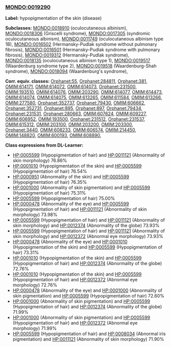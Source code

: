 
### [MONDO:0019290](http://purl.obolibrary.org/obo/MONDO_0019290)
**Label:** hypopigmentation of the skin (disease)

**Subclasses:** [MONDO:0018910](http://purl.obolibrary.org/obo/MONDO_0018910) (oculocutaneous albinism), [MONDO:0018306](http://purl.obolibrary.org/obo/MONDO_0018306) (Griscelli syndrome), [MONDO:0017305](http://purl.obolibrary.org/obo/MONDO_0017305) (syndromic oculocutaneous albinism), [MONDO:0011749](http://purl.obolibrary.org/obo/MONDO_0011749) (oculocutaneous albinism type 1B), [MONDO:0016502](http://purl.obolibrary.org/obo/MONDO_0016502) (Hermansky-Pudlak syndrome without pulmonary fibrosis), [MONDO:0016501](http://purl.obolibrary.org/obo/MONDO_0016501) (Hermansky-Pudlak syndrome with pulmonary fibrosis), [MONDO:0019312](http://purl.obolibrary.org/obo/MONDO_0019312) (Hermansky-Pudlak syndrome), [MONDO:0018135](http://purl.obolibrary.org/obo/MONDO_0018135) (oculocutaneous albinism type 1), [MONDO:0019517](http://purl.obolibrary.org/obo/MONDO_0019517) (Waardenburg syndrome type 2), [MONDO:0019518](http://purl.obolibrary.org/obo/MONDO_0019518) (Waardenburg-Shah syndrome), [MONDO:0018094](http://purl.obolibrary.org/obo/MONDO_0018094) (Waardenburg's syndrome), 

**Corr. equiv. classes:** [Orphanet:55](http://www.orpha.net/ORDO/Orphanet_55), [Orphanet:284811](http://www.orpha.net/ORDO/Orphanet_284811), [Orphanet:381](http://www.orpha.net/ORDO/Orphanet_381), [OMIM:614171](http://purl.obolibrary.org/obo/OMIM_614171), [OMIM:614072](http://purl.obolibrary.org/obo/OMIM_614072), [OMIM:614073](http://purl.obolibrary.org/obo/OMIM_614073), [Orphanet:231500](http://www.orpha.net/ORDO/Orphanet_231500), [OMIM:193510](http://purl.obolibrary.org/obo/OMIM_193510), [OMIM:614076](http://purl.obolibrary.org/obo/OMIM_614076), [OMIM:203290](http://purl.obolibrary.org/obo/OMIM_203290), [OMIM:614077](http://purl.obolibrary.org/obo/OMIM_614077), [OMIM:614473](http://purl.obolibrary.org/obo/OMIM_614473), [OMIM:614074](http://purl.obolibrary.org/obo/OMIM_614074), [OMIM:614075](http://purl.obolibrary.org/obo/OMIM_614075), [OMIM:613265](http://purl.obolibrary.org/obo/OMIM_613265), [OMIM:611584](http://purl.obolibrary.org/obo/OMIM_611584), [OMIM:613266](http://purl.obolibrary.org/obo/OMIM_613266), [OMIM:277580](http://purl.obolibrary.org/obo/OMIM_277580), [Orphanet:352737](http://www.orpha.net/ORDO/Orphanet_352737), [Orphanet:79430](http://www.orpha.net/ORDO/Orphanet_79430), [OMIM:606662](http://purl.obolibrary.org/obo/OMIM_606662), [Orphanet:352731](http://www.orpha.net/ORDO/Orphanet_352731), [Orphanet:895](http://www.orpha.net/ORDO/Orphanet_895), [Orphanet:897](http://www.orpha.net/ORDO/Orphanet_897), [Orphanet:79434](http://www.orpha.net/ORDO/Orphanet_79434), [Orphanet:231531](http://www.orpha.net/ORDO/Orphanet_231531), [Orphanet:280663](http://www.orpha.net/ORDO/Orphanet_280663), [OMIM:607624](http://purl.obolibrary.org/obo/OMIM_607624), [OMIM:609227](http://purl.obolibrary.org/obo/OMIM_609227), [OMIM:606952](http://purl.obolibrary.org/obo/OMIM_606952), [OMIM:193500](http://purl.obolibrary.org/obo/OMIM_193500), [Orphanet:231512](http://www.orpha.net/ORDO/Orphanet_231512), [Orphanet:231537](http://www.orpha.net/ORDO/Orphanet_231537), [OMIM:615312](http://purl.obolibrary.org/obo/OMIM_615312), [OMIM:203100](http://purl.obolibrary.org/obo/OMIM_203100), [OMIM:203200](http://purl.obolibrary.org/obo/OMIM_203200), [OMIM:203300](http://purl.obolibrary.org/obo/OMIM_203300), [Orphanet:3440](http://www.orpha.net/ORDO/Orphanet_3440), [OMIM:608233](http://purl.obolibrary.org/obo/OMIM_608233), [OMIM:606574](http://purl.obolibrary.org/obo/OMIM_606574), [OMIM:214450](http://purl.obolibrary.org/obo/OMIM_214450), [OMIM:148820](http://purl.obolibrary.org/obo/OMIM_148820), [OMIM:600193](http://purl.obolibrary.org/obo/OMIM_600193), [OMIM:608890](http://purl.obolibrary.org/obo/OMIM_608890), 

**Class expressions from DL-Learner:**

- [HP:0005599](http://purl.obolibrary.org/obo/HP_0005599) (Hypopigmentation of hair) and [HP:0011121](http://purl.obolibrary.org/obo/HP_0011121) (Abnormality of skin morphology) 76.86%
- [HP:0001010](http://purl.obolibrary.org/obo/HP_0001010) (Hypopigmentation of the skin) and [HP:0005599](http://purl.obolibrary.org/obo/HP_0005599) (Hypopigmentation of hair) 76.54%
- [HP:0000951](http://purl.obolibrary.org/obo/HP_0000951) (Abnormality of the skin) and [HP:0005599](http://purl.obolibrary.org/obo/HP_0005599) (Hypopigmentation of hair) 76.35%
- [HP:0001000](http://purl.obolibrary.org/obo/HP_0001000) (Abnormality of skin pigmentation) and [HP:0005599](http://purl.obolibrary.org/obo/HP_0005599) (Hypopigmentation of hair) 75.31%
- [HP:0005599](http://purl.obolibrary.org/obo/HP_0005599) (Hypopigmentation of hair) 75.00%
- [HP:0000478](http://purl.obolibrary.org/obo/HP_0000478) (Abnormality of the eye) and [HP:0005599](http://purl.obolibrary.org/obo/HP_0005599) (Hypopigmentation of hair) and [HP:0011121](http://purl.obolibrary.org/obo/HP_0011121) (Abnormality of skin morphology) 73.98%
- [HP:0005599](http://purl.obolibrary.org/obo/HP_0005599) (Hypopigmentation of hair) and [HP:0011121](http://purl.obolibrary.org/obo/HP_0011121) (Abnormality of skin morphology) and [HP:0012374](http://purl.obolibrary.org/obo/HP_0012374) (Abnormality of the globe) 73.93%
- [HP:0005599](http://purl.obolibrary.org/obo/HP_0005599) (Hypopigmentation of hair) and [HP:0011121](http://purl.obolibrary.org/obo/HP_0011121) (Abnormality of skin morphology) and [HP:0012372](http://purl.obolibrary.org/obo/HP_0012372) (Abnormal eye morphology) 73.93%
- [HP:0000478](http://purl.obolibrary.org/obo/HP_0000478) (Abnormality of the eye) and [HP:0001010](http://purl.obolibrary.org/obo/HP_0001010) (Hypopigmentation of the skin) and [HP:0005599](http://purl.obolibrary.org/obo/HP_0005599) (Hypopigmentation of hair) 73.31%
- [HP:0001010](http://purl.obolibrary.org/obo/HP_0001010) (Hypopigmentation of the skin) and [HP:0005599](http://purl.obolibrary.org/obo/HP_0005599) (Hypopigmentation of hair) and [HP:0012374](http://purl.obolibrary.org/obo/HP_0012374) (Abnormality of the globe) 72.76%
- [HP:0001010](http://purl.obolibrary.org/obo/HP_0001010) (Hypopigmentation of the skin) and [HP:0005599](http://purl.obolibrary.org/obo/HP_0005599) (Hypopigmentation of hair) and [HP:0012372](http://purl.obolibrary.org/obo/HP_0012372) (Abnormal eye morphology) 72.76%
- [HP:0000478](http://purl.obolibrary.org/obo/HP_0000478) (Abnormality of the eye) and [HP:0001000](http://purl.obolibrary.org/obo/HP_0001000) (Abnormality of skin pigmentation) and [HP:0005599](http://purl.obolibrary.org/obo/HP_0005599) (Hypopigmentation of hair) 72.60%
- [HP:0001000](http://purl.obolibrary.org/obo/HP_0001000) (Abnormality of skin pigmentation) and [HP:0005599](http://purl.obolibrary.org/obo/HP_0005599) (Hypopigmentation of hair) and [HP:0012374](http://purl.obolibrary.org/obo/HP_0012374) (Abnormality of the globe) 71.99%
- [HP:0001000](http://purl.obolibrary.org/obo/HP_0001000) (Abnormality of skin pigmentation) and [HP:0005599](http://purl.obolibrary.org/obo/HP_0005599) (Hypopigmentation of hair) and [HP:0012372](http://purl.obolibrary.org/obo/HP_0012372) (Abnormal eye morphology) 71.99%
- [HP:0005599](http://purl.obolibrary.org/obo/HP_0005599) (Hypopigmentation of hair) and [HP:0008034](http://purl.obolibrary.org/obo/HP_0008034) (Abnormal iris pigmentation) and [HP:0011121](http://purl.obolibrary.org/obo/HP_0011121) (Abnormality of skin morphology) 71.90%


